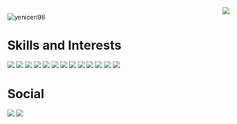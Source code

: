 <img align='right' src="https://github-readme-stats.vercel.app/api?username=Yeniceri98&show_icons=true">

<p align="left"> <img src="https://komarev.com/ghpvc/?username=Yeniceri98" alt="yeniceri98" /> </p>

# Skills and Interests
<img src="https://img.shields.io/badge/html5%20-%23E34F26.svg?&style=for-the-badge&logo=html5&logoColor=white" /> <img src="https://img.shields.io/badge/css3%20-%231572B6.svg?&style=for-the-badge&logo=css3&logoColor=white" />
<img src="https://img.shields.io/badge/bootstrap%20-%23563D7C.svg?&style=for-the-badge&logo=bootstrap&logoColor=white" />
<img src="https://img.shields.io/badge/javascript-%23F7DF1E.svg?&style=for-the-badge&logo=javascript&logoColor=black" />
<img src="https://img.shields.io/badge/react%20-%2320232a.svg?&style=for-the-badge&logo=react&logoColor=%2361DAFB" />
<img src="https://img.shields.io/badge/react_native%20-%2320232a.svg?&style=for-the-badge&logo=react&logoColor=%2361DAFB" />
<img src="https://img.shields.io/badge/node.js%20-%2343853D.svg?&style=for-the-badge&logo=node.js&logoColor=white" />
<img src="https://img.shields.io/badge/express.js%20-%23404d59.svg?&style=for-the-badge" />
<img src="https://img.shields.io/badge/MongoDB-%234ea94b.svg?&style=for-the-badge&logo=mongodb&logoColor=white" />
<img src="https://img.shields.io/badge/netlify%20-00C7B7.svg?&style=for-the-badge&logo=netlify&logoColor=white" />
<img src="https://img.shields.io/badge/python%20-%2314354C.svg?&style=for-the-badge&logo=python&logoColor=white" />
<img src="https://img.shields.io/badge/c++%20-%2300599C.svg?&style=for-the-badge&logo=c%2B%2B&logoColor=white" />
<img src="https://img.shields.io/badge/unity%20-%23100000.svg?&style=for-the-badge&logo=unity&logoColor=white" />

# Social
[![](https://img.shields.io/badge/linkedin-%230077B5.svg?&style=for-the-badge&logo=linkedin&logoColor=white)](https://www.linkedin.com/in/ahmetsamiyeni%C3%A7eri/)
[![](https://img.shields.io/badge/facebook-%231877F2.svg?&style=for-the-badge&logo=facebook&logoColor=white)](https://www.facebook.com/ahmet.yeniceri.399041/)
